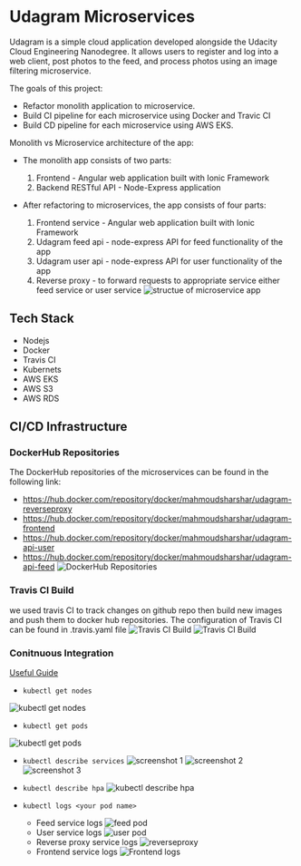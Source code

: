 # Udagram Microservices

Udagram is a simple cloud application developed alongside the Udacity Cloud Engineering Nanodegree. It allows users to register and log into a web client, post photos to the feed, and process photos using an image filtering microservice.

The goals of this project:
 - Refactor monolith application to microservice.
 - Build CI pipeline for each microservice using Docker and Travic CI
 - Build CD pipeline for each microservice using AWS EKS.

Monolith vs Microservice architecture of the app:
- The monolith app consists of two parts:
  1. Frontend - Angular web application built with Ionic Framework
  2. Backend RESTful API - Node-Express application

- After refactoring to microservices, the app consists of four parts:
  1. Frontend service - Angular web application built with Ionic Framework
  2. Udagram feed api - node-express API for feed functionality of the app 
  3. Udagram user api - node-express API for user functionality of the app 
  2. Reverse proxy - to forward requests to appropriate service either feed service or user service
  ![structue of microservice app](./screenshots/microservice_app_structure.png)

## Tech Stack
 - Nodejs
 - Docker
 - Travis CI
 - Kubernets
 - AWS EKS
 - AWS S3
 - AWS RDS

## CI/CD Infrastructure
### DockerHub Repositories
The DockerHub repositories of the microservices can be found in the following link:
- https://hub.docker.com/repository/docker/mahmoudsharshar/udagram-reverseproxy
- https://hub.docker.com/repository/docker/mahmoudsharshar/udagram-frontend
- https://hub.docker.com/repository/docker/mahmoudsharshar/udagram-api-user
- https://hub.docker.com/repository/docker/mahmoudsharshar/udagram-api-feed
![DockerHub Repositories](./screenshots/docker_hub_registers.PNG)

### Travis CI Build
we used travis CI to track changes on github repo then build new images and push them to docker hub repositories.
The configuration of Travis CI can be found in .travis.yaml file
![Travis CI Build](./screenshots/travis_ci_build.PNG)
![Travis CI Build](./screenshots/travis_ci_build_history.PNG)

### Conitnuous Integration
[Useful Guide](https://blog.juadel.com/2020/05/15/create-a-kubernetes-cluster-in-amazon-eks-using-a-reverse-proxy/)

- `kubectl get nodes`

![kubectl get nodes](./screenshots/kubectl_nodes.PNG)

- `kubectl get pods`

![kubectl get pods](./screenshots/kubectl_pods.PNG)

- `kubectl describe services`
![screenshot 1](./screenshots/kubectle_sevices_1.PNG)
![screenshot 2](./screenshots/kubectle_sevices_3.PNG)
![screenshot 3](./screenshots/kubectle_sevices_3.PNG)

- `kubectl describe hpa`
![kubectl describe hpa](./screenshots/kubectl_hpa.PNG)

- `kubectl logs <your pod name>`
   - Feed service logs
   ![feed pod](./screenshots/feed_service_logs.PNG)
   - User service logs
   ![user pod](./screenshots/user_pod_logs.PNG)
   - Reverse proxy service logs
   ![reverseproxy](./screenshots/reverseproxy_pod_logs.PNG)
   - Frontend service logs
   ![Frontend logs](./screenshots/frontend_pod_logs.PNG)
